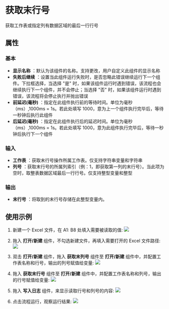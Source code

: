 # 获取末行号

获取工作表或指定列有数据区域的最后一行行号

## 属性

### 基本

- **显示名称** ：默认为该组件的名称。支持更改，用户自定义此组件的显示名称
- **失败后继续** ：设置当此组件运行失败时，是否忽略此错误继续运行下一个组件。下拉框选择，当选择 "是" 时，如果该组件运行时遇到错误，该流程也会继续执行下一个组件，并不会停止；当选择 "否" 时，如果该组件运行时遇到错误，该流程将会停止执行并抛出错误
- **前延迟(毫秒)** ：指定在此组件执行前的等待时间。单位为毫秒（ms）,1000ms = 1s。若此处填写 1000，意为上一个组件执行完毕后，等待一秒钟后执行此组件
- **后延迟(毫秒)** ：指定在此组件执行后的延迟时间。单位为毫秒（ms）,1000ms = 1s。若此处填写 1000，意为此组件执行完毕后，等待一秒钟后执行下一个组件

### 输入

- **工作表** ：获取末行号操作所属工作表。仅支持字符串变量和字符串
- **列号** ：获取末行号的所属列索引（例：1，即获取第一列的末行号）。当此项为空时，取整表数据区域最后一行行号。仅支持整型变量和整型

### 输出

- **末行号** ：将取到的末行号存储在此整型变量内。

## 使用示例

1. 新建一个 Excel 文件，在 A1: B8 处填入需要被读取的值:
![](https://docimages.blob.core.chinacloudapi.cn/images/Activities/wps29.png)

2. 拖入 **打开/新建** 组件，不勾选新建文件，再填入需要打开的 Excel 文件路径:
![](https://docimages.blob.core.chinacloudapi.cn/images/Activities/wps5.png)

3. 双击 **打开/新建** 组件，拖入 **获取末列号** 组件至 **打开/新建** 组件中，并配置工作表名称和行号，输出的列号赋值给变量:
![](https://docimages.blob.core.chinacloudapi.cn/images/Activities/wps37.png)

4. 拖入 **获取末行号** 组件至 **打开/新建** 组件中，并配置工作表名称和列号，输出的行号赋值给变量:
![](https://docimages.blob.core.chinacloudapi.cn/images/Activities/wps38.png)

5. 拖入 **写入日志** 组件，来显示读取行号和列号的内容:
![](https://docimages.blob.core.chinacloudapi.cn/images/Activities/wps39.png)

6. 点击流程运行，观察运行结果:
![](https://docimages.blob.core.chinacloudapi.cn/images/Activities/wps40.png)